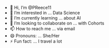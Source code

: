 - 👋 Hi, I’m @PReece11
- 👀 I’m interested in ... Data Science
- 🌱 I’m currently learning ... about AI
- 💞️ I’m looking to collaborate on ... with Cohorts
- 📫 How to reach me ... via email
- 😄 Pronouns: ... She/Her
- ⚡ Fun fact: ... I travel a lot

<!---
PReece11/PReece11 is a ✨ special ✨ repository because its `README.md` (this file) appears on your GitHub profile.
You can click the Preview link to take a look at your changes.
--->
